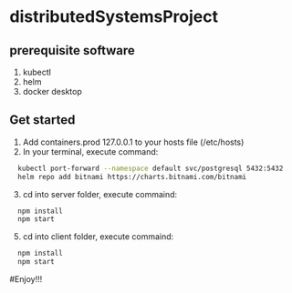 # distributedSystemsProject

## prerequisite software

1. kubectl
2. helm
4. docker desktop

## Get started
1. Add containers.prod 127.0.0.1 to your hosts file (/etc/hosts)
2. In your terminal, execute command: 
```zsh 
  kubectl port-forward --namespace default svc/postgresql 5432:5432  
  helm repo add bitnami https://charts.bitnami.com/bitnami
```
3. cd into server folder, execute commaind:
```zsh
  npm install
  npm start
```
5. cd into client folder, execute commaind:
```zsh
  npm install
  npm start
```

#Enjoy!!!
